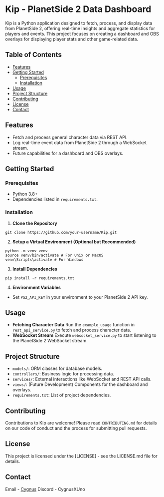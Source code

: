 # Kip - PlanetSide 2 Data Dashboard

Kip is a Python application designed to fetch, process, and display data from PlanetSide 2, offering real-time insights and aggregate statistics for players and events. This project focuses on creating a dashboard and OBS overlays for displaying player stats and other game-related data.

## Table of Contents
- [Features](#features)
- [Getting Started](#getting-started)
  - [Prerequisites](#prerequisites)
  - [Installation](#installation)
- [Usage](#usage)
- [Project Structure](#project-structure)
- [Contributing](#contributing)
- [License](#license)
- [Contact](#contact)

## Features
- Fetch and process general character data via REST API.
- Log real-time event data from PlanetSide 2 through a WebSocket stream.
- Future capabilities for a dashboard and OBS overlays.

## Getting Started

### Prerequisites
- Python 3.8+
- Dependencies listed in `requirements.txt`.

### Installation
1. **Clone the Repository**
```
git clone https://github.com/your-username/Kip.git
```

2. **Setup a Virtual Environment (Optional but Recommended)**
```
python -m venv venv
source venv/bin/activate # For Unix or MacOS
venv\Scripts\activate # For Windows
```

3. **Install Dependencies**
```
pip install -r requirements.txt
```

4. **Environment Variables**
- Set `PS2_API_KEY` in your environment to your PlanetSide 2 API key.

## Usage
- **Fetching Character Data**
Run the `example_usage` function in `rest_api_service.py` to fetch and process character data.
- **WebSocket Stream**
Execute `websocket_service.py` to start listening to the PlanetSide 2 WebSocket stream.

## Project Structure
- `models/`: ORM classes for database models.
- `controllers/`: Business logic for processing data.
- `services/`: External interactions like WebSocket and REST API calls.
- `views/`: (Future Development) Components for the dashboard and overlays.
- `requirements.txt`: List of project dependencies.

## Contributing
Contributions to Kip are welcome! Please read `CONTRIBUTING.md` for details on our code of conduct and the process for submitting pull requests.

## License
This project is licensed under the [LICENSE] - see the LICENSE.md file for details.

## Contact
Email - [Cygnus](mailto:cygnus@cygnusxone.com)
Discord - CygnusXUno

